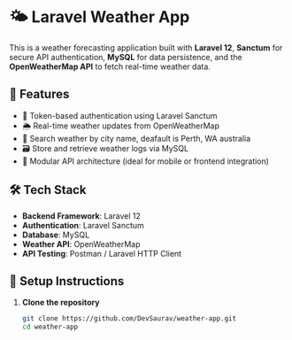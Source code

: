 # 🌤️ Laravel Weather App

This is a weather forecasting application built with **Laravel 12**, **Sanctum** for secure API authentication, **MySQL** for data persistence, and the **OpenWeatherMap API** to fetch real-time weather data.

## 🚀 Features

- 🔐 Token-based authentication using Laravel Sanctum
- 🌦️ Real-time weather updates from OpenWeatherMap
- 📍 Search weather by city name, deafault is Perth, WA australia
- 🗃️ Store and retrieve weather logs via MySQL
- 🧩 Modular API architecture (ideal for mobile or frontend integration)

## 🛠️ Tech Stack

- **Backend Framework**: Laravel 12
- **Authentication**: Laravel Sanctum
- **Database**: MySQL
- **Weather API**: OpenWeatherMap
- **API Testing**: Postman / Laravel HTTP Client

## 🔧 Setup Instructions

1. **Clone the repository**  
   ```bash
   git clone https://github.com/DevSaurav/weather-app.git
   cd weather-app
   
